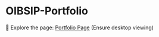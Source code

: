 # OIBSIP-Portfolio

🔗 Explore the page: [Portfolio Page](https://lnkd.in/gNPVkRrA) (Ensure desktop viewing) 
